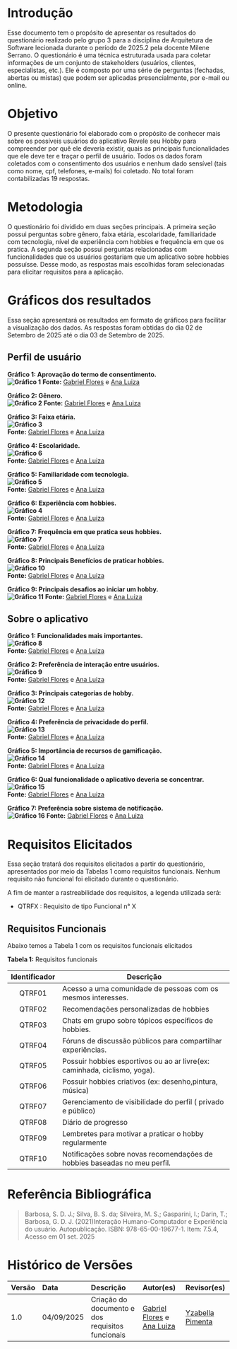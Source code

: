 # Introdução

Esse documento tem o propósito de apresentar os resultados do questionário realizado pelo grupo 3 para a disciplina de Arquitetura de Software lecionada durante o período de 2025.2 pela docente Milene Serrano. O questionário é uma técnica estruturada usada para coletar informações de um conjunto de stakeholders (usuários, clientes, especialistas, etc.). Ele é composto por uma série de perguntas (fechadas, abertas ou mistas) que podem ser aplicadas presencialmente, por e-mail ou online.

# Objetivo

O presente questionário foi elaborado com o propósito de conhecer mais sobre os possíveis usuários do aplicativo Revele seu Hobby para compreender por quê ele deveria existir, quais as principais funcionalidades que ele deve ter e traçar o perfil de usuário. Todos os dados foram coletados com o consentimento dos usuários e nenhum dado sensível (tais como nome, cpf, telefones, e-mails) foi coletado. No total foram contabilizadas 19 respostas.

# Metodologia

O questionário foi dividido em duas seções principais. A primeira seção possui perguntas sobre gênero, faixa etária, escolaridade, familiaridade com tecnologia, nível de experiência com hobbies e frequência em que os pratica. A segunda seção possui perguntas relacionadas com funcionalidades que os usuários gostariam que um aplicativo sobre hobbies possuísse. Desse modo, as respostas mais escolhidas foram selecionadas para elicitar requisitos para a aplicação.

# Gráficos dos resultados 

Essa seção apresentará os resultados em formato de gráficos para facilitar a visualização dos dados. As respostas foram obtidas do dia 02 de Setembro de 2025 até o dia 03 de Setembro de 2025\. 

## Perfil de usuário

**Gráfico 1: Aprovação do termo de consentimento.**  
**![Gráfico 1](../assets/grafico01.png)**
**Fonte:** [Gabriel Flores](https://github.com/Gabrielfcoelho) e [Ana Luiza](https://github.com/Ana-Luiza-SC)  
  
**Gráfico 2: Gênero.**  
**![Gráfico 2](../assets/grafico02.png)**
**Fonte:** [Gabriel Flores](https://github.com/Gabrielfcoelho) e [Ana Luiza](https://github.com/Ana-Luiza-SC)  
    
**Gráfico 3: Faixa etária.**  
**![Gráfico 3](../assets/grafico03.png)**  
**Fonte:** [Gabriel Flores](https://github.com/Gabrielfcoelho) e [Ana Luiza](https://github.com/Ana-Luiza-SC)  
  
**Gráfico 4: Escolaridade.**  
**![Gráfico 6](../assets/grafico06.png)**  
**Fonte:** [Gabriel Flores](https://github.com/Gabrielfcoelho) e [Ana Luiza](https://github.com/Ana-Luiza-SC)  
  
**Gráfico 5: Familiaridade com tecnologia.**  
**![Gráfico 5](../assets/grafico05.png)**  
**Fonte:** [Gabriel Flores](https://github.com/Gabrielfcoelho) e [Ana Luiza](https://github.com/Ana-Luiza-SC)  
  
**Gráfico 6: Experiência com hobbies.**  
**![Gráfico 4](../assets/grafico04.png)**  
**Fonte:** [Gabriel Flores](https://github.com/Gabrielfcoelho) e [Ana Luiza](https://github.com/Ana-Luiza-SC)  
  
**Gráfico 7: Frequência em que pratica seus hobbies.**  
**![Gráfico 7](../assets/grafico07.png)**  
**Fonte:** [Gabriel Flores](https://github.com/Gabrielfcoelho) e [Ana Luiza](https://github.com/Ana-Luiza-SC)  
  
**Gráfico 8: Principais Benefícios de praticar hobbies.**  
**![Gráfico 10](../assets/grafico10.png)**  
**Fonte:** [Gabriel Flores](https://github.com/Gabrielfcoelho) e [Ana Luiza](https://github.com/Ana-Luiza-SC)  
  
**Gráfico 9: Principais desafios ao iniciar um hobby.**  
**![Gráfico 11](../assets/grafico11.png)**
**Fonte:** [Gabriel Flores](https://github.com/Gabrielfcoelho) e [Ana Luiza](https://github.com/Ana-Luiza-SC)  
  

## Sobre o aplicativo

**Gráfico 1: Funcionalidades mais importantes.**  
**![Gráfico 8](../assets/grafico08.png)**  
**Fonte:** [Gabriel Flores](https://github.com/Gabrielfcoelho) e [Ana Luiza](https://github.com/Ana-Luiza-SC)  
  
**Gráfico 2: Preferência de interação entre usuários.**  
**![Gráfico 9](../assets/grafico09.png)**  
**Fonte:** [Gabriel Flores](https://github.com/Gabrielfcoelho) e [Ana Luiza](https://github.com/Ana-Luiza-SC)  
  
**Gráfico 3: Principais categorias de hobby.**  
**![Gráfico 12](../assets/grafico12.png)**  
**Fonte:** [Gabriel Flores](https://github.com/Gabrielfcoelho) e [Ana Luiza](https://github.com/Ana-Luiza-SC)  
  
**Gráfico 4: Preferência de privacidade do perfil.**  
**![Gráfico 13](../assets/grafico13.png)**  
**Fonte:** [Gabriel Flores](https://github.com/Gabrielfcoelho) e [Ana Luiza](https://github.com/Ana-Luiza-SC)  
  
**Gráfico 5: Importância de recursos de gamificação.**  
**![Gráfico 14](../assets/grafico14.png)**  
**Fonte:** [Gabriel Flores](https://github.com/Gabrielfcoelho) e [Ana Luiza](https://github.com/Ana-Luiza-SC)  
  
**Gráfico 6: Qual funcionalidade o aplicativo deveria se concentrar.**  
**![Gráfico 15](../assets/grafico15.png)**  
**Fonte:** [Gabriel Flores](https://github.com/Gabrielfcoelho) e [Ana Luiza](https://github.com/Ana-Luiza-SC)  
  
**Gráfico 7: Preferência sobre sistema de notificação.**  
**![Gráfico 16](../assets/grafico16.png)**
**Fonte:** [Gabriel Flores](https://github.com/Gabrielfcoelho) e [Ana Luiza](https://github.com/Ana-Luiza-SC)  
  

# Requisitos Elicitados

Essa seção tratará dos requisitos elicitados a partir do questionário, apresentados por meio da Tabelas 1 como requisitos funcionais. Nenhum requisito não funcional foi elicitado durante o questionário.

A fim de manter a rastreabilidade dos requisitos, a legenda utilizada será:

* QTRFX : Requisito de tipo Funcional n° X

## Requisitos Funcionais

Abaixo temos a Tabela 1 com os requisitos funcionais elicitados

**Tabela 1:** Requisitos funcionais

| Identificador | Descrição |
| :---: | ----- |
| QTRF01 | Acesso a uma comunidade de pessoas com os mesmos interesses. |
| QTRF02 | Recomendações personalizadas de hobbies |
| QTRF03 | Chats em grupo sobre tópicos específicos de hobbies. |
| QTRF04 | Fóruns de discussão públicos para compartilhar experiências. |
| QTRF05 | Possuir hobbies esportivos ou ao ar livre(ex: caminhada, ciclismo, yoga). |
| QTRF06 | Possuir hobbies criativos (ex: desenho,pintura, música) |
| QTRF07 | Gerenciamento de visibilidade do perfil ( privado e público) |
| QTRF08 | Diário de progresso |
| QTRF09 | Lembretes para motivar a praticar o hobby regularmente |
| QTRF10 | Notificações sobre novas recomendações de hobbies baseadas no meu perfil. |

# Referência Bibliográfica
> Barbosa, S. D. J.; Silva, B. S. da; Silveira, M. S.; Gasparini, I.; Darin, T.; Barbosa, G. D. J. (2021)Interação Humano-Computador e Experiência do usuário. Autopublicação. ISBN: 978-65-00-19677-1. Item: 7.5.4, Acesso em 01 set. 2025

# Histórico de Versões

| Versão | Data | Descrição | Autor(es) | Revisor(es) |
| :---- | :---- | :---- | :---- | :---- |
| 1.0 | 04/09/2025 | Criação do documento e dos requisitos funcionais | [Gabriel Flores](https://github.com/Gabrielfcoelho) e [Ana Luiza](https://github.com/Ana-Luiza-SC)  | [Yzabella Pimenta](https://github.com/redjsun) |